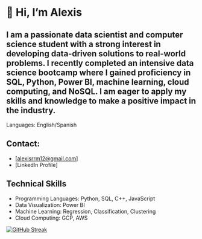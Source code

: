 # 👋 Hi, I’m Alexis

## I am a passionate data scientist and computer science student with a strong interest in developing data-driven solutions to real-world problems. I recently completed an intensive data science bootcamp where I gained proficiency in SQL, Python, Power BI, machine learning, cloud computing, and NoSQL. I am eager to apply my skills and knowledge to make a positive impact in the industry.

Languages: English/Spanish

## Contact:

* [alexisrrm12@gmail.com]
* [LinkedIn Profile]


## Technical Skills

* Programming Languages: Python, SQL, C++, JavaScript
* Data Visualization: Power BI
* Machine Learning: Regression, Classification, Clustering
* Cloud Computing: GCP, AWS


[![GitHub Streak](https://streak-stats.demolab.com/?user=alexxcode&theme=dark)](https://git.io/streak-stats)
<!---
alexxcode/alexxcode is a ✨ special ✨ repository because its `README.md` (this file) appears on your GitHub profile.
You can click the Preview link to take a look at your changes.
--->
